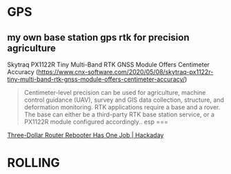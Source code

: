 GPS
====

my own base station gps rtk for precision agriculture
----
Skytraq PX1122R Tiny Multi-Band RTK GNSS Module Offers Centimeter Accuracy (https://www.cnx-software.com/2020/05/08/skytraq-px1122r-tiny-multi-band-rtk-gnss-module-offers-centimeter-accuracy/)

> Centimeter-level precision can be used for agriculture, machine
> control guidance (UAV), survey and GIS data collection, structure, and
> deformation monitoring. RTK applications require a base and a rover.
> The base can either be a third-party RTK base station service, or a
> PX1122R module configured accordingly..
esp
===

[Three-Dollar Router Rebooter Has One Job | Hackaday](https://hackaday.com/2020/05/06/three-dollar-router-rebooter-has-one-job/)

ROLLING
====
